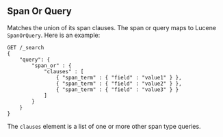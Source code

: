 ## Span Or Query

Matches the union of its span clauses. The span or query maps to Lucene `SpanOrQuery`. Here is an example:
    
    
    GET /_search
    {
        "query": {
            "span_or" : {
                "clauses" : [
                    { "span_term" : { "field" : "value1" } },
                    { "span_term" : { "field" : "value2" } },
                    { "span_term" : { "field" : "value3" } }
                ]
            }
        }
    }

The `clauses` element is a list of one or more other span type queries.
